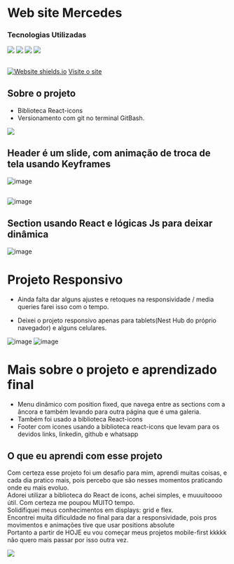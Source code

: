 # Web site Mercedes

### Tecnologias Utilizadas
<div style={display:'flex'}>
<img src='https://img.shields.io/badge/JavaScript-F7DF1E?style=for-the-badge&logo=javascript&logoColor=black' />
<img src='https://img.shields.io/badge/HTML5-E34F26?style=for-the-badge&logo=html5&logoColor=white' />
<img src='https://img.shields.io/badge/CSS3-1572B6?style=for-the-badge&logo=css3&logoColor=white' />
<img src='https://img.shields.io/badge/React-20232A?style=for-the-badge&logo=react&logoColor=61DAFB' />
</div>

##
  
[![Website shields.io](https://img.shields.io/website-up-down-green-red/http/shields.io.svg)](http://shields.io/)
<a href='https://projeto-web-site-car-q9pp4diuu-mayk-gomes98-hotmailcom.vercel.app/'>Visite o site</a>

## Sobre o projeto

* Biblioteca React-icons
* Versionamento com git no terminal GitBash.

<img src='https://aleen42.github.io/badges/src/mercedes_benz.svg' />

## Header é um slide, com animação de troca de tela usando Keyframes

![image](https://user-images.githubusercontent.com/77819811/156895755-fa2e3ff4-b67e-469e-9438-1b49d95ad477.png)
##
![image](https://user-images.githubusercontent.com/77819811/156895791-35cc5eba-d6da-48c5-b5c5-cc491b46b437.png)

## Section usando React e lógicas Js para deixar dinâmica

![image](https://user-images.githubusercontent.com/77819811/156895847-7f0eefe0-ec05-4421-a0c7-eaa23150abf5.png)

# Projeto Responsivo

* Ainda falta dar alguns ajustes e retoques na responsividade / media queries farei isso com o tempo.

* Deixei o projeto responsivo apenas para tablets(Nest Hub do próprio navegador) e alguns celulares.


![image](https://user-images.githubusercontent.com/77819811/156896083-8af6e032-b7b7-49d6-b517-02709beb756b.png)
![image](https://user-images.githubusercontent.com/77819811/156896169-97bb9b20-7c13-4226-a6f9-7735e2d1d5f3.png)


# Mais sobre o projeto e aprendizado final

* Menu dinâmico com position fixed, que navega entre as sections com a âncora e também levando para outra página que é uma galeria.
* Também foi usado a biblioteca React-icons
* Footer com icones usando a biblioteca react-icons que levam para os devidos links, linkedin, github e whatsapp

## O que eu aprendi com esse projeto

Com certeza esse projeto foi um desafio para mim, aprendi muitas coisas, e cada dia pratico mais, pois percebo que são nesses momentos praticando onde eu mais evoluo.<br/>
Adorei utilizar a biblioteca do React de icons, achei simples, e muuuitoooo útil. Com certeza me poupou MUITO tempo. <br />
Solidifiquei meus conhecimentos em displays: grid e flex. <br />
Encontrei muita dificuldade no final para dar a responsividade, pois pros movimentos e animações tive que usar positions absolute <br/>
Portanto a partir de HOJE eu vou começar meus projetos mobile-first kkkkk não quero mais passar por isso outra vez.

<a href="https://www.linkedin.com/in/mayk-gomes-11b86222b/"><img src="https://img.shields.io/badge/LinkedIn-0077B5?style=for-the-badge&logo=linkedin&logoColor=white"/><a/>
